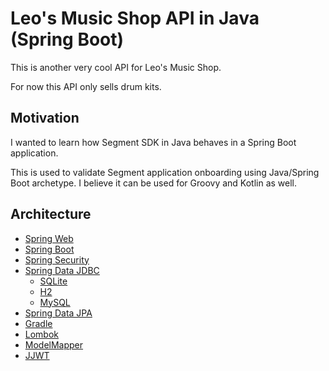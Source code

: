 # Leo's Music Shop API in Java (Spring Boot)
This is another very cool API for Leo's Music Shop.

For now this API only sells drum kits.

## Motivation

I wanted to learn how Segment SDK in Java behaves in a Spring Boot application.

This is used to validate Segment application onboarding using Java/Spring Boot archetype. I believe it can be used for Groovy and Kotlin as well.

## Architecture

- [Spring Web](https://spring.io/)
- [Spring Boot](https://spring.io/projects/spring-boot)
- [Spring Security](https://spring.io/projects/spring-security)
- [Spring Data JDBC](https://spring.io/projects/spring-data-jdbc)
  - [SQLite](https://www.sqlite.org/index.html)
  - [H2](https://www.h2database.com/html/main.html)
  - [MySQL](https://www.mysql.com/)
- [Spring Data JPA](https://spring.io/projects/spring-data-jpa)
- [Gradle](https://gradle.org/)
- [Lombok](https://projectlombok.org/)
- [ModelMapper](http://modelmapper.org/)
- [JJWT](https://github.com/jwtk/jjwt)
